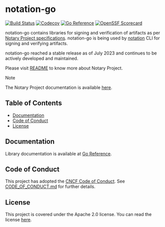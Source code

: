 # notation-go

[![Build Status](https://github.com/notaryproject/notation-go/actions/workflows/build.yml/badge.svg?event=push&branch=main)](https://github.com/notaryproject/notation-go/actions/workflows/build.yml?query=workflow%3Abuild+event%3Apush+branch%3Amain)
[![Codecov](https://codecov.io/gh/notaryproject/notation-go/branch/main/graph/badge.svg)](https://codecov.io/gh/notaryproject/notation-go)
[![Go Reference](https://pkg.go.dev/badge/github.com/notaryproject/notation-go.svg)](https://pkg.go.dev/github.com/notaryproject/notation-go@main)
[![OpenSSF Scorecard](https://api.scorecard.dev/projects/github.com/notaryproject/notation-go/badge)](https://scorecard.dev/viewer/?uri=github.com/notaryproject/notation-go)

notation-go contains libraries for signing and verification of artifacts as per [Notary Project specifications](https://github.com/notaryproject/specifications). notation-go is being used by [notation](https://github.com/notaryproject/notation) CLI for signing and verifying artifacts.

notation-go reached a stable release as of July 2023 and continues to be actively developed and maintained.

Please visit [README](https://github.com/notaryproject/.github/blob/main/README.md) to know more about Notary Project.

> [!NOTE]
> The Notary Project documentation is available [here](https://notaryproject.dev/docs/).

## Table of Contents

- [Documentation](#documentation)
- [Code of Conduct](#code-of-conduct)
- [License](#license)
 
## Documentation

Library documentation is available at [Go Reference](https://pkg.go.dev/github.com/notaryproject/notation-go).

## Code of Conduct

This project has adopted the [CNCF Code of Conduct](https://github.com/cncf/foundation/blob/master/code-of-conduct.md). See [CODE_OF_CONDUCT.md](CODE_OF_CONDUCT.md) for further details.

## License

This project is covered under the Apache 2.0 license. You can read the license [here](LICENSE).
